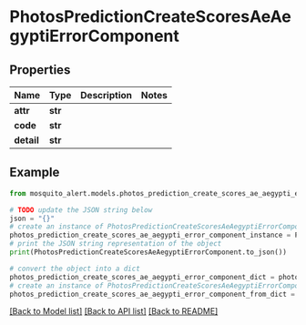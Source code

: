 # PhotosPredictionCreateScoresAeAegyptiErrorComponent


## Properties

Name | Type | Description | Notes
------------ | ------------- | ------------- | -------------
**attr** | **str** |  | 
**code** | **str** |  | 
**detail** | **str** |  | 

## Example

```python
from mosquito_alert.models.photos_prediction_create_scores_ae_aegypti_error_component import PhotosPredictionCreateScoresAeAegyptiErrorComponent

# TODO update the JSON string below
json = "{}"
# create an instance of PhotosPredictionCreateScoresAeAegyptiErrorComponent from a JSON string
photos_prediction_create_scores_ae_aegypti_error_component_instance = PhotosPredictionCreateScoresAeAegyptiErrorComponent.from_json(json)
# print the JSON string representation of the object
print(PhotosPredictionCreateScoresAeAegyptiErrorComponent.to_json())

# convert the object into a dict
photos_prediction_create_scores_ae_aegypti_error_component_dict = photos_prediction_create_scores_ae_aegypti_error_component_instance.to_dict()
# create an instance of PhotosPredictionCreateScoresAeAegyptiErrorComponent from a dict
photos_prediction_create_scores_ae_aegypti_error_component_from_dict = PhotosPredictionCreateScoresAeAegyptiErrorComponent.from_dict(photos_prediction_create_scores_ae_aegypti_error_component_dict)
```
[[Back to Model list]](../README.md#documentation-for-models) [[Back to API list]](../README.md#documentation-for-api-endpoints) [[Back to README]](../README.md)


